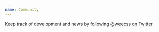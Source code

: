 ```yaml
---
name: Community
---
```


Keep track of development and news by following [@weecss on Twitter](https://twitter.com/weecss).
